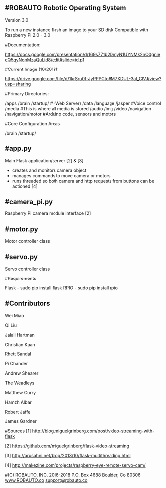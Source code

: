 #ROBAUTO Robotic Operating System
------------------------------------------
Version 3.0

To run a new instance flash an image to your SD disk
Compatible with Raspberry Pi 2.0 - 3.0

#Documentation:

https://docs.google.com/presentation/d/169s771b2DmyN1UYNMk2nO0gniecQ5qyNonMzaQuLid8/edit#slide=id.p1

#Current Image (10/2018):

https://drive.google.com/file/d/1krSru0f-JyPPPCto6M7XDUL-3al_ClVJ/view?usp=sharing

#Primary Directories:

/apps
/brain
  /startup/ # (Web Server)
/data
/language
  /jasper #Voice control
/media  #This is where all media is stored
  /audio
  /img
  /video
/navigation
  /navigation/motor #Arduino code, sensors and motors
  
#Core Configuration Areas

/brain
  /startup/
  
#app.py
------
Main Flask application/server [2] & [3]
- creates and monitors camera object
- manages commands to move camera or motors
- runs threaded so both camera and http requests from buttons can be actioned [4]

#camera_pi.py
------------
Raspberry Pi camera module interface [2]

#motor.py
--------
Motor controller class

#servo.py
--------
Servo controller class 

#Requirements

Flask - sudo pip install flask
RPIO - sudo pip install rpio 

#Contributors
--------

Wei Miao

Qi Liu

Jalali Hartman

Christian Kaan

Rhett Sandal

Pi Chander

Andrew Shearer

The Weadleys

Matthew Curry

Hamzh Albar

Robert Jaffe

James Gardner


#Sources
[1] http://blog.miguelgrinberg.com/post/video-streaming-with-flask

[2] https://github.com/miguelgrinberg/flask-video-streaming

[3] http://arusahni.net/blog/2013/10/flask-multithreading.html

[4] http://makezine.com/projects/raspberry-eye-remote-servo-cam/

#(C) ROBAUTO, INC. 2016-2018
P.O. Box 4688
Boulder, Co 80306
www.ROBAUTO.co
support@robauto.co


